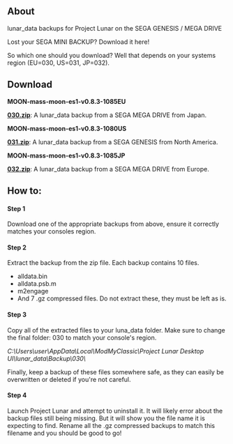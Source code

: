 
## About

lunar_data backups for Project Lunar on the SEGA GENESIS / MEGA DRIVE

Lost your SEGA MINI BACKUP? Download it here!

So which one should you download? Well that depends on your systems region (EU=030, US=031, JP=032).

## Download

**MOON-mass-moon-es1-v0.8.3-1085EU**

**[030.zip](https://mega.nz/file/4uhSzBLZ#r5qp-23Z5eIfaSVDLNtzIyUoLhqnhPROT1XUhuAvRPs)**: A lunar_data backup from a SEGA MEGA DRIVE from Japan.

**MOON-mass-moon-es1-v0.8.3-1080US**

**[031.zip](https://mega.nz/file/0rhymBBC#ZCsEtr7m7z-R0DZhRrpz88mUcOZ7NpXqlJzK3yPksIE)**: A lunar_data backup from a SEGA GENESIS from North America.

**MOON-mass-moon-es1-v0.8.3-1085JP**

**[032.zip](https://mega.nz/file/ligAnLCQ#mU8wSJswZhRdn9ycvND5hgu-XoYcuKplHeTsMochYu8)**: A lunar_data backup from a SEGA MEGA DRIVE from Europe.

## How to:

#### Step 1

Download one of the appropriate backups from above, ensure it correctly matches your consoles region.

#### Step 2

Extract the backup from the zip file. Each backup contains 10 files.

- alldata.bin
- alldata.psb.m
- m2engage
- And 7 .gz compressed files. Do not extract these, they must be left as is.

#### Step 3

Copy all of the extracted files to your luna_data folder. Make sure to change the final folder: 030 to match your console's region.

*C:\Users\user\AppData\Local\ModMyClassic\Project Lunar Desktop UI\lunar_data\Backup\030\\*

Finally, keep a backup of these files somewhere safe, as they can easily be overwritten or deleted if you're not careful.

#### Step 4

Launch Project Lunar and attempt to uninstall it. It will likely error about the backup files still being missing. But it will show you the file name it is expecting to find. Rename all the .gz compressed backups to match this filename and you should be good to go!

